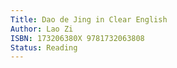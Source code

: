 ```yaml
---
Title: Dao de Jing in Clear English
Author: Lao Zi
ISBN: 173206380X 9781732063808
Status: Reading
---
```

